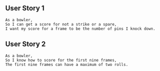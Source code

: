 ## User Story 1

```
As a bowler,
So I can get a score for not a strike or a spare,
I want my score for a frame to be the number of pins I knock down.
```

## User Story 2

```
As a bowler,
So I know how to score for the first nine frames,
The first nine frames can have a maximum of two rolls.
```
